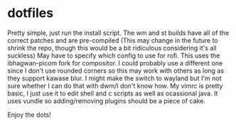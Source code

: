 # dotfiles

Pretty simple, just run the install script. The wm and st builds have all of the correct patches and are pre-compiled (This may change in the future to shrink the repo, though this would be a bit ridiculous considering it's all suckless)
May have to specify which config to use for rofi. 
This uses the ibhagwan-picom fork for compositor. I could probably use a different one since I don't use rounded corners so this may work with others as long as they support kawase blur.
I might make the switch to wayland but I'm not sure whether I can do that with dwm/I don't know how.
My vimrc is pretty basic, I just use it to edit shell and c scripts as well as ocassional java. It uses vundle so adding/removing plugins should be a piece of cake.

Enjoy the dots!
